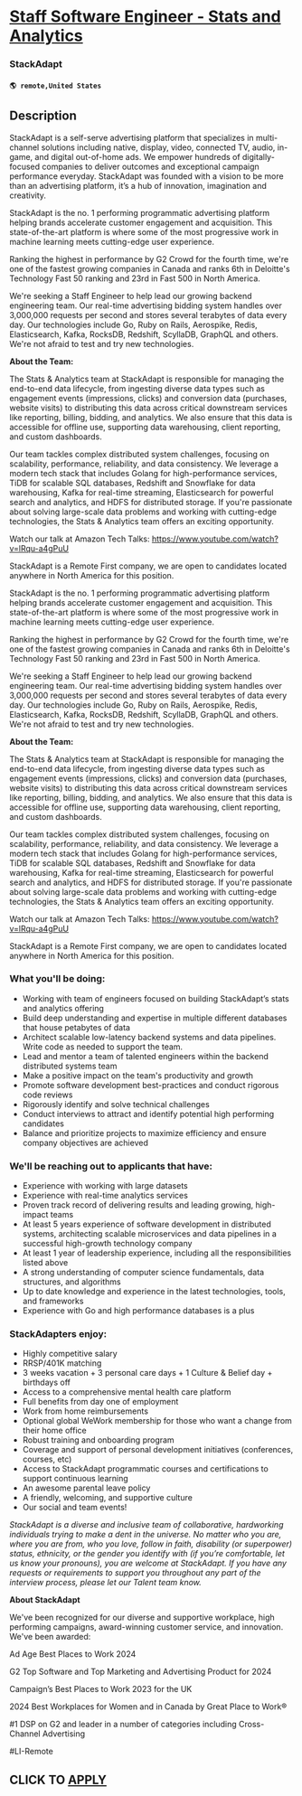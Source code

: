 # [Staff Software Engineer - Stats and Analytics](https://www.remotewlb.com/apply/staff-software-engineer-stats-and-analytics)  
### StackAdapt  
#### `🌎 remote,United States`  

## Description

StackAdapt is a self-serve advertising platform that specializes in multi-channel solutions including native, display, video, connected TV, audio, in-game, and digital out-of-home ads. We empower hundreds of digitally-focused companies to deliver outcomes and exceptional campaign performance everyday. StackAdapt was founded with a vision to be more than an advertising platform, it’s a hub of innovation, imagination and creativity.

  

StackAdapt is the no. 1 performing programmatic advertising platform helping brands accelerate customer engagement and acquisition. This state-of-the-art platform is where some of the most progressive work in machine learning meets cutting-edge user experience.

  

Ranking the highest in performance by G2 Crowd for the fourth time, we're one of the fastest growing companies in Canada and ranks 6th in Deloitte's Technology Fast 50 ranking and 23rd in Fast 500 in North America.

  

We're seeking a Staff Engineer to help lead our growing backend engineering team. Our real-time advertising bidding system handles over 3,000,000 requests per second and stores several terabytes of data every day. Our technologies include Go, Ruby on Rails, Aerospike, Redis, Elasticsearch, Kafka, RocksDB, Redshift, ScyllaDB, GraphQL and others. We're not afraid to test and try new technologies.

  

 **About the Team:**

The Stats & Analytics team at StackAdapt is responsible for managing the end-to-end data lifecycle, from ingesting diverse data types such as engagement events (impressions, clicks) and conversion data (purchases, website visits) to distributing this data across critical downstream services like reporting, billing, bidding, and analytics. We also ensure that this data is accessible for offline use, supporting data warehousing, client reporting, and custom dashboards.

  

Our team tackles complex distributed system challenges, focusing on scalability, performance, reliability, and data consistency. We leverage a modern tech stack that includes Golang for high-performance services, TiDB for scalable SQL databases, Redshift and Snowflake for data warehousing, Kafka for real-time streaming, Elasticsearch for powerful search and analytics, and HDFS for distributed storage. If you're passionate about solving large-scale data problems and working with cutting-edge technologies, the Stats & Analytics team offers an exciting opportunity.

  

Watch our talk at Amazon Tech Talks: https://www.youtube.com/watch?v=lRqu-a4gPuU

  

StackAdapt is a Remote First company, we are open to candidates located anywhere in North America for this position.

  

StackAdapt is the no. 1 performing programmatic advertising platform helping brands accelerate customer engagement and acquisition. This state-of-the-art platform is where some of the most progressive work in machine learning meets cutting-edge user experience.

  

Ranking the highest in performance by G2 Crowd for the fourth time, we're one of the fastest growing companies in Canada and ranks 6th in Deloitte's Technology Fast 50 ranking and 23rd in Fast 500 in North America.

  

We're seeking a Staff Engineer to help lead our growing backend engineering team. Our real-time advertising bidding system handles over 3,000,000 requests per second and stores several terabytes of data every day. Our technologies include Go, Ruby on Rails, Aerospike, Redis, Elasticsearch, Kafka, RocksDB, Redshift, ScyllaDB, GraphQL and others. We're not afraid to test and try new technologies.

  

 **About the Team:**

The Stats & Analytics team at StackAdapt is responsible for managing the end-to-end data lifecycle, from ingesting diverse data types such as engagement events (impressions, clicks) and conversion data (purchases, website visits) to distributing this data across critical downstream services like reporting, billing, bidding, and analytics. We also ensure that this data is accessible for offline use, supporting data warehousing, client reporting, and custom dashboards.

  

Our team tackles complex distributed system challenges, focusing on scalability, performance, reliability, and data consistency. We leverage a modern tech stack that includes Golang for high-performance services, TiDB for scalable SQL databases, Redshift and Snowflake for data warehousing, Kafka for real-time streaming, Elasticsearch for powerful search and analytics, and HDFS for distributed storage. If you're passionate about solving large-scale data problems and working with cutting-edge technologies, the Stats & Analytics team offers an exciting opportunity.

  

Watch our talk at Amazon Tech Talks: https://www.youtube.com/watch?v=lRqu-a4gPuU

  

StackAdapt is a Remote First company, we are open to candidates located anywhere in North America for this position.

  

### What you'll be doing:

* Working with team of engineers focused on building StackAdapt’s stats and analytics offering
* Build deep understanding and expertise in multiple different databases that house petabytes of data
* Architect scalable low-latency backend systems and data pipelines. Write code as needed to support the team.
* Lead and mentor a team of talented engineers within the backend distributed systems team
* Make a positive impact on the team's productivity and growth
* Promote software development best-practices and conduct rigorous code reviews
* Rigorously identify and solve technical challenges
* Conduct interviews to attract and identify potential high performing candidates
* Balance and prioritize projects to maximize efficiency and ensure company objectives are achieved

  

### We'll be reaching out to applicants that have:

* Experience with working with large datasets
* Experience with real-time analytics services
* Proven track record of delivering results and leading growing, high-impact teams
* At least 5 years experience of software development in distributed systems, architecting scalable microservices and data pipelines in a successful high-growth technology company
* At least 1 year of leadership experience, including all the responsibilities listed above
* A strong understanding of computer science fundamentals, data structures, and algorithms
* Up to date knowledge and experience in the latest technologies, tools, and frameworks
* Experience with Go and high performance databases is a plus

  

### StackAdapters enjoy:

* Highly competitive salary
* RRSP/401K matching
* 3 weeks vacation + 3 personal care days + 1 Culture & Belief day + birthdays off
* Access to a comprehensive mental health care platform
* Full benefits from day one of employment
* Work from home reimbursements
* Optional global WeWork membership for those who want a change from their home office
* Robust training and onboarding program
* Coverage and support of personal development initiatives (conferences, courses, etc)
* Access to StackAdapt programmatic courses and certifications to support continuous learning
* An awesome parental leave policy
* A friendly, welcoming, and supportive culture
* Our social and team events!

  

 _StackAdapt is a diverse and inclusive team of collaborative, hardworking individuals trying to make a dent in the universe. No matter who you are, where you are from, who you love, follow in faith, disability (or superpower) status, ethnicity, or the gender you identify with (if you’re comfortable, let us know your pronouns), you are welcome at StackAdapt. If you have any requests or requirements to support you throughout any part of the interview process, please let our Talent team know._

  

 **About StackAdapt**

  

We've been recognized for our diverse and supportive workplace, high performing campaigns, award-winning customer service, and innovation. We've been awarded:

  

  

Ad Age Best Places to Work 2024

G2 Top Software and Top Marketing and Advertising Product for 2024

Campaign’s Best Places to Work 2023 for the UK

2024 Best Workplaces for Women and in Canada by Great Place to Work®

#1 DSP on G2 and leader in a number of categories including Cross-Channel Advertising

  

#LI-Remote

  
## CLICK TO [APPLY](https://www.remotewlb.com/apply/staff-software-engineer-stats-and-analytics)

